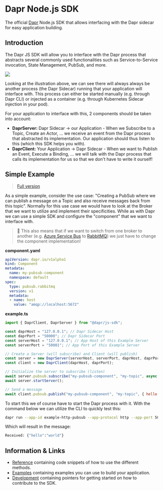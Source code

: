 # Dapr Node.js SDK

The official [Dapr](https://dapr.io) Node.js SDK that allows interfacing with the Dapr sidecar for easy application building.

## Introduction

The Dapr JS SDK will allow you to interface with the Dapr process that abstracts several commonly used functionalities such as Service-to-Service invocation, State Management, PubSub, and more.

![](./dapr-architecture.png)

Looking at the illustration above, we can see there will always always be another process (the Dapr Sidecar) running that your application will interface with. This process can either be started manually (e.g. through Dapr CLI) or injected as a container (e.g. through Kubernetes Sidecar injection in your pod).

For your application to interface with this, 2 components should be taken into account:
* **DaprServer:** Dapr Sidecar -> our Application - When we Subscribe to a Topic, Create an Actor, ... we receive an event from the Dapr process that abstracted its implementation. Our application should thus listen to this (which this SDK helps you with).
* **DaprClient:** Your Application -> Dapr Sidecar - When we want to Publish an Event, Execute a Binding, ... we will talk with the Dapr process that calls its implementation for us so that we don't have to write it ourself!

## Simple Example

> [Full version](./examples/http/pubsub)

As a simple example, consider the use case: "Creating a PubSub where we can publish a message on a Topic and also receive messages back from this topic". Normally for this use case we would have to look at the Broker that we want to utilize and implement their specificities. While as with Dapr we can use a simple SDK and configure the "component" that we want to interface with.

> 🤩 This also means that if we want to switch from one broker to another (e.g. [Azure Service Bus](https://docs.dapr.io/reference/components-reference/supported-pubsub/setup-azure-servicebus/) to [RabbitMQ](https://docs.dapr.io/reference/components-reference/supported-pubsub/setup-rabbitmq/)) we just have to change the component implementation!

**component.yaml**

```yaml
apiVersion: dapr.io/v1alpha1
kind: Component
metadata:
  name: my-pubsub-component
  namespace: default
spec:
  type: pubsub.rabbitmq
  version: v1
  metadata:
  - name: host
    value: "amqp://localhost:5672"
```

**example.ts**

```javascript
import { DaprClient, DaprServer } from "@dapr/js-sdk";

const daprHost = "127.0.0.1"; // Dapr Sidecar Host
const daprPort = "50000"; // Dapr Sidecar Port
const serverHost = "127.0.0.1"; // App Host of this Example Server
const serverPort = "50001"; // App Port of this Example Server

// Create a Server (will subscribe) and Client (will publish)
const server = new DaprServer(serverHost, serverPort, daprHost, daprPort);
const client = new DaprClient(daprHost, daprPort);

// Initialize the server to subscribe (listen)
await server.pubsub.subscribe("my-pubsub-component", "my-topic", async (data: any) => console.log(`Received: ${JSON.stringify(data)}`));
await server.startServer();

// Send a message
await client.pubsub.publish("my-pubsub-component", "my-topic", { hello: "world" });
```

To start this we of course have to start the Dapr process with it. With the command below we can utilize the CLI to quickly test this:

```bash
dapr run --app-id example-http-pubsub --app-protocol http --app-port 50001 --dapr-http-port 50000 --components-path ./components npm run start
```

Which will result in the message:

```bash
Received: {"hello":"world"}
```

## Information & Links

* [Reference](./documentation/reference.md) containing code snippets of how to use the different methods.
* [Examples](./documentation/examples.md) containing examples you can use to build your application.
* [Development](./documentation/development.md) containing pointers for getting started on how to contribute to the SDK.
